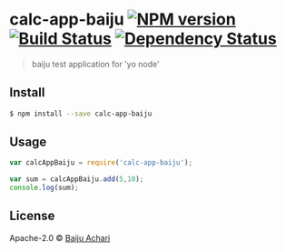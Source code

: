 # calc-app-baiju [![NPM version][npm-image]][npm-url] [![Build Status][travis-image]][travis-url] [![Dependency Status][daviddm-image]][daviddm-url]
> baiju test application for &#39;yo node&#39;


## Install

```sh
$ npm install --save calc-app-baiju
```


## Usage

```js
var calcAppBaiju = require('calc-app-baiju');

var sum = calcAppBaiju.add(5,10);
console.log(sum);
```

## License

Apache-2.0 © [Baiju Achari]()


[npm-image]: https://badge.fury.io/js/calc-app-baiju.svg
[npm-url]: https://npmjs.org/package/calc-app-baiju
[travis-image]: https://travis-ci.org/baijuachari/calc-app-baiju.svg?branch=master
[travis-url]: https://travis-ci.org/baijuachari/calc-app-baiju
[daviddm-image]: https://david-dm.org/baijuachari/calc-app-baiju.svg?theme=shields.io
[daviddm-url]: https://david-dm.org/baijuachari/calc-app-baiju
